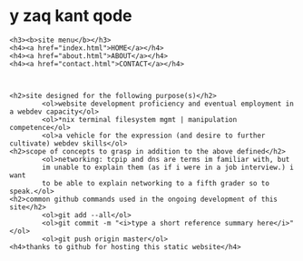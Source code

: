 <html>
<head>
	<title>HOME</title>
</head>
<body>
	<h1>y zaq kant qode</h1>
	
	
	<h3><b>site menu</b></h3>
	<h4><a href="index.html">HOME</a></h4>
	<h4><a href="about.html">ABOUT</a></h4>
	<h4><a href="contact.html">CONTACT</a></h4>
	
	
		
	<h2>site designed for the following purpose(s)</h2>
			<ol>website development proficiency and eventual employment in a webdev capacity</ol>
			<ol>*nix terminal filesystem mgmt | manipulation competence</ol>
			<ol>a vehicle for the expression (and desire to further cultivate) webdev skills</ol>
	<h2>scope of concepts to grasp in addition to the above defined</h2>
			<ol>networking: tcpip and dns are terms im familiar with, but
			im unable to explain them (as if i were in a job interview.) i want
			to be able to explain networking to a fifth grader so to speak.</ol>
	<h2>common github commands used in the ongoing development of this site</h2>
			<ol>git add --all</ol>
			<ol>git commit -m "<i>type a short reference summary here</i>"</ol>
			<ol>git push origin master</ol>	
	<h4>thanks to github for hosting this static website</h4>
</body>
</html>
